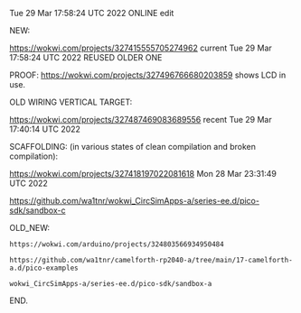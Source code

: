 Tue 29 Mar 17:58:24 UTC 2022  ONLINE edit

  NEW:

  https://wokwi.com/projects/327415555705274962  current Tue 29 Mar 17:58:24 UTC 2022  REUSED OLDER ONE

  PROOF:
  https://wokwi.com/projects/327496766680203859  shows LCD in use.

  OLD WIRING VERTICAL TARGET:

  https://wokwi.com/projects/327487469083689556  recent  Tue 29 Mar 17:40:14 UTC 2022

  SCAFFOLDING:  (in various states of clean compilation and broken compilation):
  
  https://wokwi.com/projects/327418197022081618    Mon 28 Mar 23:31:49 UTC 2022

  https://github.com/wa1tnr/wokwi_CircSimApps-a/series-ee.d/pico-sdk/sandbox-c

  OLD_NEW:

    https://wokwi.com/arduino/projects/324803566934950484

    https://github.com/wa1tnr/camelforth-rp2040-a/tree/main/17-camelforth-a.d/pico-examples

    wokwi_CircSimApps-a/series-ee.d/pico-sdk/sandbox-a

END.

